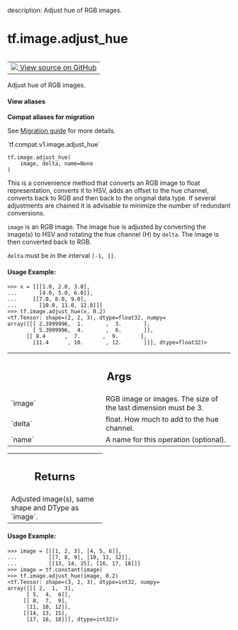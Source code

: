 description: Adjust hue of RGB images.

<div itemscope itemtype="http://developers.google.com/ReferenceObject">
<meta itemprop="name" content="tf.image.adjust_hue" />
<meta itemprop="path" content="Stable" />
</div>

# tf.image.adjust_hue

<!-- Insert buttons and diff -->

<table class="tfo-notebook-buttons tfo-api nocontent" align="left">
<td>
  <a target="_blank" href="https://github.com/tensorflow/tensorflow/blob/r2.2/tensorflow/python/ops/image_ops_impl.py#L2178-L2241">
    <img src="https://www.tensorflow.org/images/GitHub-Mark-32px.png" />
    View source on GitHub
  </a>
</td>
</table>



Adjust hue of RGB images.

<section class="expandable">
  <h4 class="showalways">View aliases</h4>
  <p>
<b>Compat aliases for migration</b>
<p>See
<a href="https://www.tensorflow.org/guide/migrate">Migration guide</a> for
more details.</p>
<p>`tf.compat.v1.image.adjust_hue`</p>
</p>
</section>

<pre class="devsite-click-to-copy prettyprint lang-py tfo-signature-link">
<code>tf.image.adjust_hue(
    image, delta, name=None
)
</code></pre>



<!-- Placeholder for "Used in" -->

This is a convenience method that converts an RGB image to float
representation, converts it to HSV, adds an offset to the
hue channel, converts back to RGB and then back to the original
data type. If several adjustments are chained it is advisable to minimize
the number of redundant conversions.

`image` is an RGB image.  The image hue is adjusted by converting the
image(s) to HSV and rotating the hue channel (H) by
`delta`.  The image is then converted back to RGB.

`delta` must be in the interval `[-1, 1]`.

#### Usage Example:



```
>>> x = [[[1.0, 2.0, 3.0],
...       [4.0, 5.0, 6.0]],
...     [[7.0, 8.0, 9.0],
...       [10.0, 11.0, 12.0]]]
>>> tf.image.adjust_hue(x, 0.2)
<tf.Tensor: shape=(2, 2, 3), dtype=float32, numpy=
array([[[ 2.3999996,  1.       ,  3.       ],
        [ 5.3999996,  4.       ,  6.       ]],
      [[ 8.4      ,  7.       ,  9.       ],
        [11.4      , 10.       , 12.       ]]], dtype=float32)>
```

<!-- Tabular view -->
 <table class="responsive fixed orange">
<colgroup><col width="214px"><col></colgroup>
<tr><th colspan="2"><h2 class="add-link">Args</h2></th></tr>

<tr>
<td>
`image`
</td>
<td>
RGB image or images. The size of the last dimension must be 3.
</td>
</tr><tr>
<td>
`delta`
</td>
<td>
float.  How much to add to the hue channel.
</td>
</tr><tr>
<td>
`name`
</td>
<td>
A name for this operation (optional).
</td>
</tr>
</table>



<!-- Tabular view -->
 <table class="responsive fixed orange">
<colgroup><col width="214px"><col></colgroup>
<tr><th colspan="2"><h2 class="add-link">Returns</h2></th></tr>
<tr class="alt">
<td colspan="2">
Adjusted image(s), same shape and DType as `image`.
</td>
</tr>

</table>



#### Usage Example:



```
>>> image = [[[1, 2, 3], [4, 5, 6]],
...          [[7, 8, 9], [10, 11, 12]],
...          [[13, 14, 15], [16, 17, 18]]]
>>> image = tf.constant(image)
>>> tf.image.adjust_hue(image, 0.2)
<tf.Tensor: shape=(3, 2, 3), dtype=int32, numpy=
array([[[ 2,  1,  3],
      [ 5,  4,  6]],
     [[ 8,  7,  9],
      [11, 10, 12]],
     [[14, 13, 15],
      [17, 16, 18]]], dtype=int32)>
```